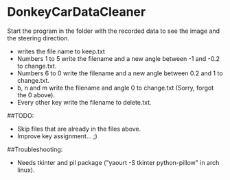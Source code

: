 # DonkeyCarDataCleaner

Start the program in the folder with the recorded data to see the image and the steering direction.

* <space> writes the file name to keep.txt
* Numbers 1 to 5 write the filename and a new angle between -1 and -0.2 to change.txt.
* Numbers 6 to 0 write the filename and a new angle between 0.2 and 1 to change.txt.
* b, n and m write the filename and angle 0 to change.txt (Sorry, forgot the 0 above).
* Every other key write the filename to delete.txt.

##TODO:
* Skip files that are already in the files above.
* Improve key assignment... ;)

##Troubleshooting:
* Needs tkinter and pil package ("yaourt -S tkinter python-pillow" in arch linux).